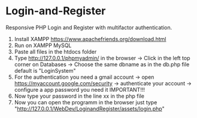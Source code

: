 # Login-and-Register
Responsive PHP Login and Register with multifactor authentication.


1. Install XAMPP  https://www.apachefriends.org/download.html
2. Run on XAMPP MySQL
4. Paste all files in the htdocs folder
3. Type http://127.0.0.1/phpmyadmin/ in the browser
  -> Click in the left top corner on Databases
  -> Choose the same dbname as in the db.php file default is "LoginSystem"
5. For the authentication you need a gmail account 
  -> open https://myaccount.google.com/security
  -> authenticate your account
  -> configure a app password you need it IMPORTANT!!!
6. Now type your password in the line xx in the php file
5. Now you can open the programm in the browser just type "http://127.0.0.1/WebDev/LoginandRegister/assets/login.php"
